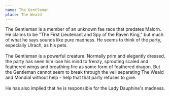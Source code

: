 ```yaml
---
name: The Gentleman
place: The Weald
---
```

The Gentleman is a member of an unknown fae race that predates Malorn. He claims to be "The First Lieutenant and Spy of the Raven King," but much of what he says sounds like pure madness. He seems to think of the party, especially Ulrach, as his pets. 
<br><br>
The Gentleman is a powerful creature. Normally prim and elegantly dressed, the party has seen him lose his mind to frenzy, sprouting scaled and feathered wings and breathing fire as some form of feathered dragon. But the Gentleman cannot seem to break through the veil separating The Weald and Mondial without help - help that that party refuses to give. 
<br><br>
He has also implied that he is responsible for the Lady Dauphine's madness. 